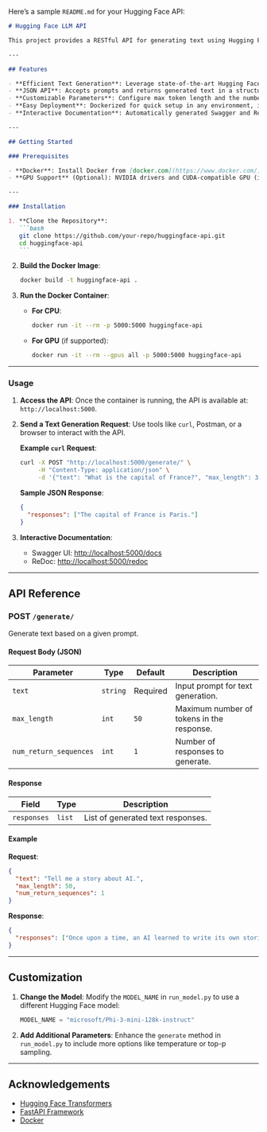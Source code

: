 Here’s a sample `README.md` for your Hugging Face API:

````markdown
# Hugging Face LLM API

This project provides a RESTful API for generating text using Hugging Face's pre-trained language models. The API is built using **FastAPI** and packaged in a Docker container for easy deployment. It supports both CPU and GPU environments and returns responses in JSON format.

---

## Features

- **Efficient Text Generation**: Leverage state-of-the-art Hugging Face models like GPT-2 or any other compatible model.
- **JSON API**: Accepts prompts and returns generated text in a structured JSON format.
- **Customizable Parameters**: Configure max token length and the number of response sequences.
- **Easy Deployment**: Dockerized for quick setup in any environment, including cloud platforms.
- **Interactive Documentation**: Automatically generated Swagger and ReDoc UI for API exploration.

---

## Getting Started

### Prerequisites

- **Docker**: Install Docker from [docker.com](https://www.docker.com/).
- **GPU Support** (Optional): NVIDIA drivers and CUDA-compatible GPU (if you plan to use GPU acceleration).

---

### Installation

1. **Clone the Repository**:
   ```bash
   git clone https://github.com/your-repo/huggingface-api.git
   cd huggingface-api
   ```
````

2. **Build the Docker Image**:

   ```bash
   docker build -t huggingface-api .
   ```

3. **Run the Docker Container**:
   - **For CPU**:
     ```bash
     docker run -it --rm -p 5000:5000 huggingface-api
     ```
   - **For GPU** (if supported):
     ```bash
     docker run -it --rm --gpus all -p 5000:5000 huggingface-api
     ```

---

### Usage

1. **Access the API**:
   Once the container is running, the API is available at: `http://localhost:5000`.

2. **Send a Text Generation Request**:
   Use tools like `curl`, Postman, or a browser to interact with the API.

   **Example `curl` Request**:

   ```bash
   curl -X POST "http://localhost:5000/generate/" \
        -H "Content-Type: application/json" \
        -d '{"text": "What is the capital of France?", "max_length": 30, "num_return_sequences": 1}'
   ```

   **Sample JSON Response**:

   ```json
   {
     "responses": ["The capital of France is Paris."]
   }
   ```

3. **Interactive Documentation**:
   - Swagger UI: [http://localhost:5000/docs](http://localhost:5000/docs)
   - ReDoc: [http://localhost:5000/redoc](http://localhost:5000/redoc)

---

## API Reference

### POST `/generate/`

Generate text based on a given prompt.

#### Request Body (JSON)

| Parameter              | Type     | Default  | Description                               |
| ---------------------- | -------- | -------- | ----------------------------------------- |
| `text`                 | `string` | Required | Input prompt for text generation.         |
| `max_length`           | `int`    | `50`     | Maximum number of tokens in the response. |
| `num_return_sequences` | `int`    | `1`      | Number of responses to generate.          |

#### Response

| Field       | Type   | Description                       |
| ----------- | ------ | --------------------------------- |
| `responses` | `list` | List of generated text responses. |

#### Example

**Request**:

```json
{
  "text": "Tell me a story about AI.",
  "max_length": 50,
  "num_return_sequences": 1
}
```

**Response**:

```json
{
  "responses": ["Once upon a time, an AI learned to write its own stories..."]
}
```

---

## Customization

1. **Change the Model**:
   Modify the `MODEL_NAME` in `run_model.py` to use a different Hugging Face model:

   ```python
   MODEL_NAME = "microsoft/Phi-3-mini-128k-instruct"
   ```

2. **Add Additional Parameters**:
   Enhance the `generate` method in `run_model.py` to include more options like temperature or top-p sampling.

---

## Acknowledgements

- [Hugging Face Transformers](https://huggingface.co/transformers/)
- [FastAPI Framework](https://fastapi.tiangolo.com/)
- [Docker](https://www.docker.com/)
